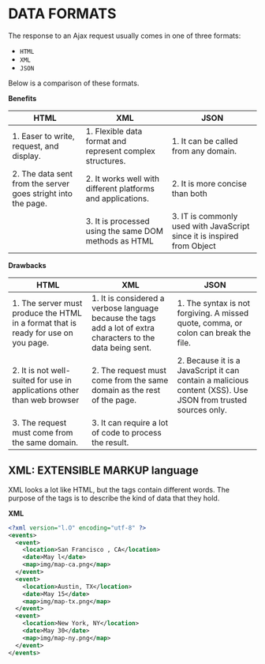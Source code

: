 # DATA FORMATS

The response to an Ajax request usually comes in one of three formats:

- `HTML`
- `XML`
- `JSON`

Below is a comparison of these formats.

**Benefits**

| HTML                                                         | XML                                                         | JSON                                                                    |
| ------------------------------------------------------------ | ----------------------------------------------------------- | ----------------------------------------------------------------------- |
| 1. Easer to write, request, and display.                     | 1. Flexible data format and represent complex structures.   | 1. It can be called from any domain.                                    |
| 2. The data sent from the server goes stright into the page. | 2. It works well with different platforms and applications. | 2. It is more concise than both                                         |
|                                                              | 3. It is processed using the same DOM methods as HTML       | 3. IT is commonly used with JavaScript since it is inspired from Object |

**Drawbacks**

| HTML                                                                               | XML                                                                                                           | JSON                                                                                                        |
| ---------------------------------------------------------------------------------- | ------------------------------------------------------------------------------------------------------------- | ----------------------------------------------------------------------------------------------------------- |
| 1. The server must produce the HTML in a format that is ready for use on you page. | 1. It is considered a verbose language because the tags add a lot of extra characters to the data being sent. | 1. The syntax is not forgiving. A missed quote, comma, or colon can break the file.                         |
| 2. It is not well-suited for use in applications other than web browser            | 2. The request must come from the same domain as the rest of the page.                                        | 2. Because it is a JavaScript it can contain a malicious content (XSS). Use JSON from trusted sources only. |
| 3. The request must come from the same domain.                                     | 3. It can require a lot of code to process the result.                                                        |                                                                                                             |

## XML: EXTENSIBLE MARKUP language

XML looks a lot like HTML, but the tags contain different words. The purpose of the tags is to describe the kind of data that they hold.

**XML**

```xml
<?xml version="l.O" encoding="utf-8" ?>
<events>
  <event>
    <location>San Francisco , CA</location>
    <date>May l</date>
    <map>img/map-ca.png</map>
  </event>
  <event>
    <location>Austin, TX</location>
    <date>May 15</date>
    <map>img/map-tx.png</map>
  </event>
  <event>
    <location>New York, NY</location>
    <date>May 30</date>
    <map>img/map-ny.png</map>
  </event>
</events>
```
